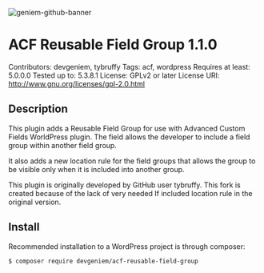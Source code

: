![geniem-github-banner](https://cloud.githubusercontent.com/assets/5691777/14319886/9ae46166-fc1b-11e5-9630-d60aa3dc4f9e.png)

# ACF Reusable Field Group 1.1.0
Contributors: devgeniem, tybruffy
Tags: acf, wordpress
Requires at least: 5.0.0.0
Tested up to: 5.3.8.1
License: GPLv2 or later
License URI: http://www.gnu.org/licenses/gpl-2.0.html

## Description

This plugin adds a Reusable Field Group for use with Advanced Custom Fields WorldPress plugin. The field allows the developer to include a field group within another field group.

It also adds a new location rule for the field groups that allows the group to be visible only when it is included into another group.

This plugin is originally developed by GitHub user tybruffy. This fork is created because of the lack of very needed If included location rule in the original version.

## Install

Recommended installation to a WordPress project is through composer:
```
$ composer require devgeniem/acf-reusable-field-group
```
